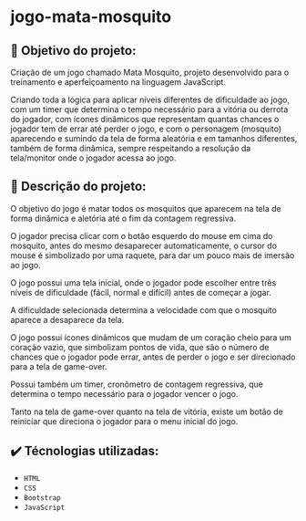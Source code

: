 # jogo-mata-mosquito

## :dart: Objetivo do projeto:

Criação de um jogo chamado Mata Mosquito, projeto desenvolvido para o treinamento e aperfeiçoamento na linguagem JavaScript.

Criando toda a lógica para aplicar níveis diferentes de dificuldade ao jogo, com um timer que determina o tempo necessário para a vitória ou derrota do jogador, com ícones dinâmicos que representam quantas chances o jogador tem de errar até perder o jogo, e com o personagem (mosquito) aparecendo e sumindo da tela de forma aleatória e em tamanhos diferentes, também de forma dinâmica, sempre respeitando a resolução da tela/monitor onde o jogador acessa ao jogo.

## :receipt: Descrição do projeto:

O objetivo do jogo é matar todos os mosquitos que aparecem na tela de forma dinâmica e aletória até o fim da contagem regressiva.

O jogador precisa clicar com o botão esquerdo do mouse em cima do mosquito, antes do mesmo desaparecer automaticamente, o cursor do mouse é simbolizado por uma raquete, para dar um pouco mais de imersão ao jogo.

O jogo possui uma tela inícial, onde o jogador pode escolher entre três níveis de dificuldade (fácil, normal e difícil) antes de começar a jogar.

A dificuldade selecionada determina a velocidade com que o mosquito aparece a desaparece da tela. 

O jogo possui ícones dinâmicos que mudam de um coração cheio para um coração vazio, que simbolizam pontos de vida, que são o número de chances que o jogador pode errar, antes de perder o jogo e ser direcionado para a tela de game-over.

Possui também um timer, cronômetro de contagem regressiva, que determina o tempo necessário para o jogador vencer o jogo.

Tanto na tela de game-over quanto na tela de vitória, existe um botão de reiniciar que direciona o jogador para o menu inicial do jogo.

## :heavy_check_mark: Técnologias utilizadas:

- `HTML`
- `CSS`
- `Bootstrap`
- `JavaScript`